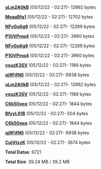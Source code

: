 [**uLm2A0kB**](/data/uLm2A0kB.txt) (05/12/22 - 02:27)- 12862 bytes

[**MsqaBfq1**](/data/MsqaBfq1.txt) (05/12/22 - 02:27)- 12702 bytes

[**NFvGu6g9**](/data/NFvGu6g9.txt) (05/12/22 - 02:27)- 12289 bytes

[**P1GVPmq4**](/data/P1GVPmq4.txt) (05/12/22 - 02:27)- 3960 bytes

[**NFvGu6g9**](/data/NFvGu6g9.txt) (05/12/22 - 02:27)- 12289 bytes

[**P1GVPmq4**](/data/P1GVPmq4.txt) (05/12/22 - 02:27)- 3960 bytes

[**vsuzK3SV**](/data/vsuzK3SV.txt) (05/12/22 - 02:27)- 1188 bytes

[**qj9FifN0**](/data/qj9FifN0.txt) (05/12/22 - 02:27)- 6938 bytes

[**uLm2A0kB**](/data/uLm2A0kB.txt) (05/12/22 - 02:27)- 12862 bytes

[**vsuzK3SV**](/data/vsuzK3SV.txt) (05/12/22 - 02:27)- 1188 bytes

[**C6k50xeq**](/data/C6k50xeq.txt) (05/12/22 - 02:27)- 1844 bytes

[**BfyyL91B**](/data/BfyyL91B.txt) (05/12/22 - 02:27)- 504 bytes

[**C6k50xeq**](/data/C6k50xeq.txt) (05/12/22 - 02:27)- 1844 bytes

[**qj9FifN0**](/data/qj9FifN0.txt) (05/12/22 - 02:27)- 6938 bytes

[**CujVtzzK**](/data/CujVtzzK.txt) (05/12/22 - 02:27)- 3674 bytes

**Total Datas**: 6721

**Total Size**: 39.24 MB / 39.2 MB